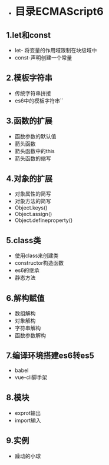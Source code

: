 - # 目录ECMAScript6

## 1.let和const

- let- 将变量的作用域限制在块级域中
- const-声明创建一个常量





## 2.模板字符串

- 传统字符串拼接
- es6中的模板字符串``





## 3.函数的扩展

- 函数参数的默认值
- 箭头函数
- 箭头函数中的this
- 箭头函数的缩写





## 4.对象的扩展

- 对象属性的简写
- 对象方法的简写
- Object.keys()
- Object.assign()
- Object.defineproperty()





## 5.class类

- 使用class来创建类
- constructor构造函数
- es6的继承
- 静态方法





## 6.解构赋值

- 数组解构
- 对象解构
- 字符串解构
- 函数参数解构





## 7.编译环境搭建es6转es5

- babel
- vue-cli脚手架





## 8.模块

- exprot输出
- import输入





## 9.实例

- 躁动的小球

